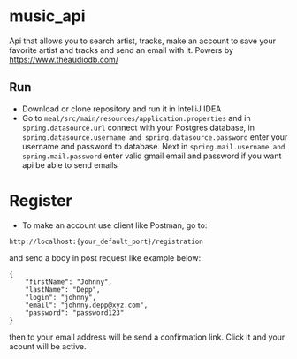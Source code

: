 # music_api
Api that allows you to search artist, tracks, make an account to save your favorite artist and tracks and send an email with it. Powers by https://www.theaudiodb.com/

## Run

* Download or clone repository and run it in IntelliJ IDEA
* Go to  ```meal/src/main/resources/application.properties```
and in ```spring.datasource.url``` connect with your Postgres database,
in ```spring.datasource.username and spring.datasource.password```
enter your username and password to database. Next in ```spring.mail.username and spring.mail.password``` enter valid
gmail email and password if you want api be able to send emails

# Register

* To make an account use client like Postman, go to:
```
http://localhost:{your_default_port}/registration
```
   and send a body in post request like example below:
```
{
    "firstName": "Johnny",
    "lastName": "Depp",
    "login": "johnny",
    "email": "johnny.depp@xyz.com",
    "password": "password123"
}

```
then to your email address will be send a confirmation link.
Click it and your acount will be active. 
